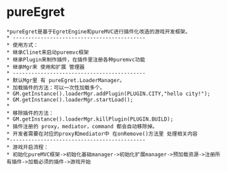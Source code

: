 # pureEgret
    *pureEgret是基于EgretEngine和pureMVC进行插件化改造的游戏开发框架。
    * -------------------------------------------
    * 使用方式： 
    * 继承Clinet来启动puremvc框架
    * 继承Plugin来制作插件，在插件里注册各种puremvc功能
    * 继承Mgr来 使用和扩展 管理器
    * -------------------------------------------
    * 默认Mgr里 有 pureEgret.LoaderManager。
    * 加载插件的方法：可以一次性加载多个。
    * GM.getInstance().loaderMgr.addPlugin(PLUGIN.CITY,"hello city!");
    * GM.getInstance().loaderMgr.startLoad();
    * 
    * 移除插件的方法：
    * GM.getInstance().loaderMgr.killPlugin(PLUGIN.BUILD);
    * 插件注册的 proxy，mediator，command 都会自动移除掉。
    * 开发者需要在对应的proxy和mediator中 在onRemove()方法里 处理相关内容
    *--------------------------------------------
    * 游戏开启流程：
    * 初始化pureMVC框架->初始化基础manager->初始化扩展manager->预加载资源->注册所有插件->加载必须的插件->游戏开始
